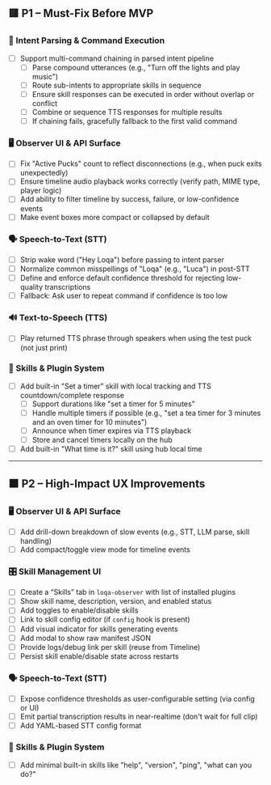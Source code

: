 ## 🟥 P1 – Must-Fix Before MVP

### 🧠 Intent Parsing & Command Execution
- [ ] Support multi-command chaining in parsed intent pipeline
  - [ ] Parse compound utterances (e.g., "Turn off the lights and play music")
  - [ ] Route sub-intents to appropriate skills in sequence
  - [ ] Ensure skill responses can be executed in order without overlap or conflict
  - [ ] Combine or sequence TTS responses for multiple results
  - [ ] If chaining fails, gracefully fallback to the first valid command

### 🖥️ Observer UI & API Surface
- [ ] Fix "Active Pucks" count to reflect disconnections (e.g., when puck exits unexpectedly)
- [ ] Ensure timeline audio playback works correctly (verify path, MIME type, player logic)
- [ ] Add ability to filter timeline by success, failure, or low-confidence events
- [ ] Make event boxes more compact or collapsed by default

### 🗣️ Speech-to-Text (STT)
- [ ] Strip wake word ("Hey Loqa") before passing to intent parser
- [ ] Normalize common misspellings of "Loqa" (e.g., "Luca") in post-STT
- [ ] Define and enforce default confidence threshold for rejecting low-quality transcriptions
- [ ] Fallback: Ask user to repeat command if confidence is too low

### 🔊 Text-to-Speech (TTS)
- [ ] Play returned TTS phrase through speakers when using the test puck (not just print)

### 🧠 Skills & Plugin System
- [ ] Add built-in "Set a timer" skill with local tracking and TTS countdown/complete response
  - [ ] Support durations like "set a timer for 5 minutes"
  - [ ] Handle multiple timers if possible (e.g., "set a tea timer for 3 minutes and an oven timer for 10 minutes")
  - [ ] Announce when timer expires via TTS playback
  - [ ] Store and cancel timers locally on the hub
- [ ] Add built-in "What time is it?" skill using hub local time

---

## 🟧 P2 – High-Impact UX Improvements

### 🖥️ Observer UI & API Surface
- [ ] Add drill-down breakdown of slow events (e.g., STT, LLM parse, skill handling)
- [ ] Add compact/toggle view mode for timeline events

### 🎛️ Skill Management UI
- [ ] Create a “Skills” tab in `loqa-observer` with list of installed plugins
- [ ] Show skill name, description, version, and enabled status
- [ ] Add toggles to enable/disable skills
- [ ] Link to skill config editor (if `config` hook is present)
- [ ] Add visual indicator for skills generating events
- [ ] Add modal to show raw manifest JSON
- [ ] Provide logs/debug link per skill (reuse from Timeline)
- [ ] Persist skill enable/disable state across restarts

### 🗣️ Speech-to-Text (STT)
- [ ] Expose confidence thresholds as user-configurable setting (via config or UI)
- [ ] Emit partial transcription results in near-realtime (don't wait for full clip)
- [ ] Add YAML-based STT config format

### 🧠 Skills & Plugin System
- [ ] Add minimal built-in skills like "help", "version", "ping", "what can you do?"